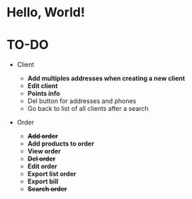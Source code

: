 # Hello, World!


# TO-DO
* Client
  * __Add multiples addresses when creating a new client__
  * __Edit client__
  * __Points info__
  * Del button for addresses and phones
  * Go back to list of all clients after a search

* Order
  * ~~__Add order__~~
  * __Add products to order__
  * __View order__
  * ~~__Del order__~~
  * __Edit order__ 
  * __Export list order__
  * __Export bill__
  * ~~__Search order__~~
